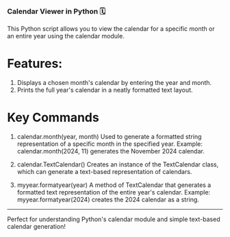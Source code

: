 ### Calendar Viewer in Python 🗓️
This Python script allows you to view the calendar for a specific month or an entire year using the calendar module.

# Features:
1. Displays a chosen month's calendar by entering the year and month.
2. Prints the full year's calendar in a neatly formatted text layout.

# Key Commands

1. calendar.month(year, month)
  Used to generate a formatted string representation of a specific month in the specified year.
  Example: calendar.month(2024, 11) generates the November 2024 calendar.

2. calendar.TextCalendar()
  Creates an instance of the TextCalendar class, which can generate a text-based representation of calendars.

3. myyear.formatyear(year)
  A method of TextCalendar that generates a formatted text representation of the entire year's calendar.
  Example: myyear.formatyear(2024) creates the 2024 calendar as a string.

---
Perfect for understanding Python's calendar module and simple text-based calendar generation!
